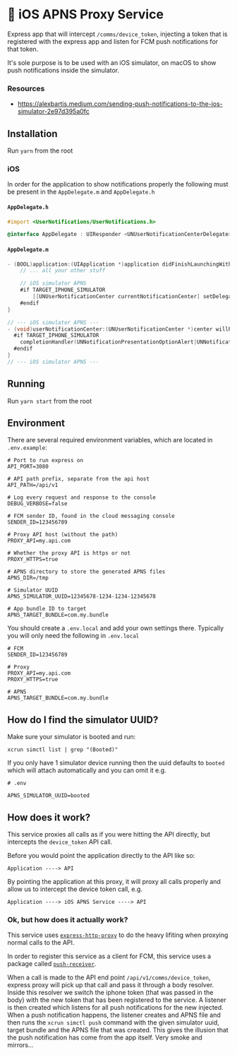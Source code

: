 # 📲 iOS APNS Proxy Service

Express app that will intercept `/comms/device_token`, injecting a token that is registered with the express app and listen for FCM push notifications for that token.

It's sole purpose is to be used with an iOS simulator, on macOS to show push notifications inside the simulator.

### Resources

 - https://alexbartis.medium.com/sending-push-notifications-to-the-ios-simulator-2e97d395a0fc

## Installation

Run `yarn` from the root

### iOS
In order for the application to show notifications properly the following must be present in the `AppDelegate.m` and `AppDelegate.h`

#### `AppDelegate.h`

```Objective-C
#import <UserNotifications/UserNotifications.h>

@interface AppDelegate : UIResponder <UNUserNotificationCenterDelegate>
```

#### `AppDelegate.m`
```Objective-C
- (BOOL)application:(UIApplication *)application didFinishLaunchingWithOptions:(NSDictionary *)launchOptions {
    // ... all your other stuff

    // iOS simulator APNS
    #if TARGET_IPHONE_SIMULATOR
        [[UNUserNotificationCenter currentNotificationCenter] setDelegate:self];
    #endif
}

// --- iOS simulator APNS ---
- (void)userNotificationCenter:(UNUserNotificationCenter *)center willPresentNotification:(UNNotification *)notification withCompletionHandler:(void (^)(UNNotificationPresentationOptions options))completionHandler {
  #if TARGET_IPHONE_SIMULATOR
    completionHandler(UNNotificationPresentationOptionAlert|UNNotificationPresentationOptionBanner);
  #endif
}
// --- iOS simulator APNS ---
```

## Running

Run `yarn start` from the root

## Environment

There are several required environment variables, which are located in `.env.example`:

```
# Port to run express on
API_PORT=3080

# API path prefix, separate from the api host
API_PATH=/api/v1

# Log every request and response to the console
DEBUG_VERBOSE=false

# FCM sender ID, found in the cloud messaging console
SENDER_ID=123456789

# Proxy API host (without the path)
PROXY_API=my.api.com

# Whether the proxy API is https or not
PROXY_HTTPS=true

# APNS directory to store the generated APNS files
APNS_DIR=/tmp

# Simulator UUID
APNS_SIMULATOR_UUID=12345678-1234-1234-12345678

# App bundle ID to target
APNS_TARGET_BUNDLE=com.my.bundle
```

You should create a `.env.local` and add your own settings there.  Typically you will only need the following in `.env.local`

```
# FCM
SENDER_ID=123456789

# Proxy
PROXY_API=my.api.com
PROXY_HTTPS=true

# APNS
APNS_TARGET_BUNDLE=com.my.bundle
```

## How do I find the simulator UUID?
Make sure your simulator is booted and run:

```
xcrun simctl list | grep "(Booted)"
```

If you only have 1 simulator device running then the uuid defaults to `booted` which will attach automatically and you can omit it e.g.

```
# .env

APNS_SIMULATOR_UUID=booted
```

## How does it work?

This service proxies all calls as if you were hitting the API directly, but intercepts the `device_token` API call.

Before you would point the application directly to the API like so:

```
Application ----> API
```

By pointing the application at this proxy, it will proxy all calls properly and allow us to intercept the device token call, e.g.

```
Application ----> iOS APNS Service ----> API
```

### Ok, but how does it actually work?

This service uses [`express-http-proxy`](https://www.npmjs.com/package/express-http-proxy) to do the heavy lifiting when proxying normal calls to the API.

In order to register this service as a client for FCM, this service uses a package called [`push-receiver`](https://www.npmjs.com/package/push-receiver).

When a call is made to the API end point `/api/v1/comms/device_token`, express proxy will pick up that call and pass it through a body resolver.  Inside this resolver we switch the iphone token (that was passed in the body) with the new token that has been registered to the service.  A listener is then created which listens for all push notifications for the new injected.  When a push notification happens, the listener creates and APNS file and then runs the `xcrun simctl push` command with the given simulator uuid, target bundle and the APNS file that was created.  This gives the illusion that the push notification has come from the app itself. Very smoke and mirrors...
